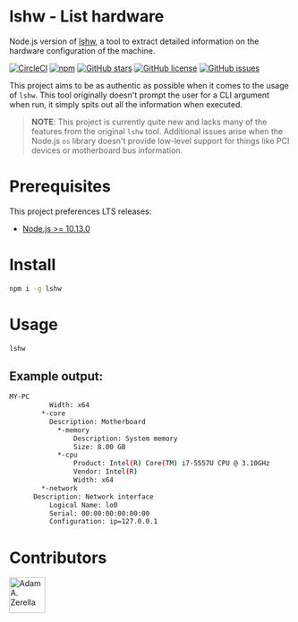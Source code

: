 # lshw - List hardware
Node.js version of [lshw](https://www.unix.com/man-page/linux/1/lshw/), a tool to extract detailed information on the hardware configuration of the machine.

[![CircleCI](https://circleci.com/gh/adamzerella/lshw.svg?style=svg)](https://circleci.com/gh/adamzerella/lshw)
[![npm](https://img.shields.io/npm/v/:package.svg)](https://www.npmjs.com/package/lshw)
[![GitHub stars](https://img.shields.io/github/stars/adamzerella/lshw.svg)](https://github.com/adamzerella/lshw/stargazers)
[![GitHub license](https://img.shields.io/github/license/adamzerella/lshw.svg)](https://github.com/adamzerella/lshw/blob/master/LICENSE)
[![GitHub issues](https://img.shields.io/github/issues/adamzerella/lshw.svg)](https://github.com/adamzerella/lshw/issues)

This project aims to be as authentic as possible when it comes to the usage of `lshw`. This tool originally doesn't prompt the user for a CLI argument when run, it simply spits out all the information when executed.

> **NOTE**: This project is currently quite new and lacks many of the features from the original `lshw` tool. Additional issues arise when the Node.js `os` library doesn't provide low-level support for things like PCI devices or motherboard bus information.

# Prerequisites
This project preferences LTS releases:
- [Node.js >= 10.13.0](https://nodejs.org/dist/v10.13.0)

# Install
```bash
npm i -g lshw
```

# Usage
```bash
lshw
```

## Example output:
```bash
MY-PC
          Width: x64
        *-core
          Description: Motherboard
            *-memory
                Description: System memory
                Size: 8.00 GB
            *-cpu
                Product: Intel(R) Core(TM) i7-5557U CPU @ 3.10GHz
                Vendor: Intel(R)
                Width: x64
        *-network
	  Description: Network interface
          Logical Name: lo0
          Serial: 00:00:00:00:00:00
          Configuration: ip=127.0.0.1
```

# Contributors
<div style="display:inline;">
  <img width="64" height="64" href="https://github.com/adamzerella" src="https://avatars0.githubusercontent.com/u/1501560?s=460&v=4" alt="Adam A. Zerella"/>
</div>